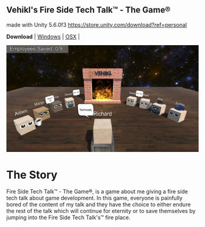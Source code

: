 ## Vehikl's Fire Side Tech Talk&trade; - The Game&reg;

made with Unity 5.6.0f3 https://store.unity.com/download?ref=personal

**Download** | [Windows](https://github.com/ssshake/fire-side-tech-chat-the-game/raw/master/Binaries/Windows/FSTTTG_win.zip) | [OSX](https://github.com/ssshake/fire-side-tech-chat-the-game/raw/master/Binaries/OSX/fire-side-tech-talk-the-game_osx.zip) |

![screenshot](screenshot.png)

# The Story

Fire Side Tech Talk&trade; - The Game&reg;, is a game about me giving a fire side tech talk about game development. In this game, everyone is painfully bored of the content of my talk and they have the choice to either endure the rest of the talk which will continue for eternity or to save themselves by jumping into the Fire Side Tech Talk's&trade; fire place.
